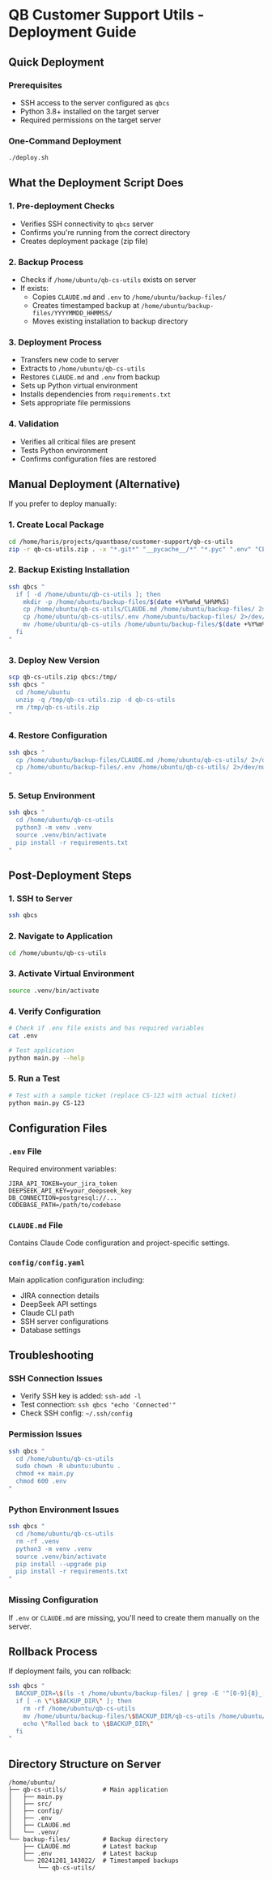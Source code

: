 # QB Customer Support Utils - Deployment Guide

## Quick Deployment

### Prerequisites
- SSH access to the server configured as `qbcs`
- Python 3.8+ installed on the target server
- Required permissions on the target server

### One-Command Deployment
```bash
./deploy.sh
```

## What the Deployment Script Does

### 1. **Pre-deployment Checks**
- Verifies SSH connectivity to `qbcs` server
- Confirms you're running from the correct directory
- Creates deployment package (zip file)

### 2. **Backup Process**
- Checks if `/home/ubuntu/qb-cs-utils` exists on server
- If exists:
  - Copies `CLAUDE.md` and `.env` to `/home/ubuntu/backup-files/`
  - Creates timestamped backup at `/home/ubuntu/backup-files/YYYYMMDD_HHMMSS/`
  - Moves existing installation to backup directory

### 3. **Deployment Process**
- Transfers new code to server
- Extracts to `/home/ubuntu/qb-cs-utils`
- Restores `CLAUDE.md` and `.env` from backup
- Sets up Python virtual environment
- Installs dependencies from `requirements.txt`
- Sets appropriate file permissions

### 4. **Validation**
- Verifies all critical files are present
- Tests Python environment
- Confirms configuration files are restored

## Manual Deployment (Alternative)

If you prefer to deploy manually:

### 1. Create Local Package
```bash
cd /home/haris/projects/quantbase/customer-support/qb-cs-utils
zip -r qb-cs-utils.zip . -x "*.git*" "__pycache__/*" "*.pyc" ".env" "CLAUDE.md" "venv/*" ".venv/*"
```

### 2. Backup Existing Installation
```bash
ssh qbcs "
  if [ -d /home/ubuntu/qb-cs-utils ]; then
    mkdir -p /home/ubuntu/backup-files/$(date +%Y%m%d_%H%M%S)
    cp /home/ubuntu/qb-cs-utils/CLAUDE.md /home/ubuntu/backup-files/ 2>/dev/null || true
    cp /home/ubuntu/qb-cs-utils/.env /home/ubuntu/backup-files/ 2>/dev/null || true
    mv /home/ubuntu/qb-cs-utils /home/ubuntu/backup-files/$(date +%Y%m%d_%H%M%S)/
  fi
"
```

### 3. Deploy New Version
```bash
scp qb-cs-utils.zip qbcs:/tmp/
ssh qbcs "
  cd /home/ubuntu
  unzip -q /tmp/qb-cs-utils.zip -d qb-cs-utils
  rm /tmp/qb-cs-utils.zip
"
```

### 4. Restore Configuration
```bash
ssh qbcs "
  cp /home/ubuntu/backup-files/CLAUDE.md /home/ubuntu/qb-cs-utils/ 2>/dev/null || true
  cp /home/ubuntu/backup-files/.env /home/ubuntu/qb-cs-utils/ 2>/dev/null || true
"
```

### 5. Setup Environment
```bash
ssh qbcs "
  cd /home/ubuntu/qb-cs-utils
  python3 -m venv .venv
  source .venv/bin/activate
  pip install -r requirements.txt
"
```

## Post-Deployment Steps

### 1. SSH to Server
```bash
ssh qbcs
```

### 2. Navigate to Application
```bash
cd /home/ubuntu/qb-cs-utils
```

### 3. Activate Virtual Environment
```bash
source .venv/bin/activate
```

### 4. Verify Configuration
```bash
# Check if .env file exists and has required variables
cat .env

# Test application
python main.py --help
```

### 5. Run a Test
```bash
# Test with a sample ticket (replace CS-123 with actual ticket)
python main.py CS-123
```

## Configuration Files

### `.env` File
Required environment variables:
```
JIRA_API_TOKEN=your_jira_token
DEEPSEEK_API_KEY=your_deepseek_key
DB_CONNECTION=postgresql://...
CODEBASE_PATH=/path/to/codebase
```

### `CLAUDE.md` File
Contains Claude Code configuration and project-specific settings.

### `config/config.yaml`
Main application configuration including:
- JIRA connection details
- DeepSeek API settings
- Claude CLI path
- SSH server configurations
- Database settings

## Troubleshooting

### SSH Connection Issues
- Verify SSH key is added: `ssh-add -l`
- Test connection: `ssh qbcs "echo 'Connected'"`
- Check SSH config: `~/.ssh/config`

### Permission Issues
```bash
ssh qbcs "
  cd /home/ubuntu/qb-cs-utils
  sudo chown -R ubuntu:ubuntu .
  chmod +x main.py
  chmod 600 .env
"
```

### Python Environment Issues
```bash
ssh qbcs "
  cd /home/ubuntu/qb-cs-utils
  rm -rf .venv
  python3 -m venv .venv
  source .venv/bin/activate
  pip install --upgrade pip
  pip install -r requirements.txt
"
```

### Missing Configuration
If `.env` or `CLAUDE.md` are missing, you'll need to create them manually on the server.

## Rollback Process

If deployment fails, you can rollback:
```bash
ssh qbcs "
  BACKUP_DIR=\$(ls -t /home/ubuntu/backup-files/ | grep -E '^[0-9]{8}_[0-9]{6}$' | head -1)
  if [ -n \"\$BACKUP_DIR\" ]; then
    rm -rf /home/ubuntu/qb-cs-utils
    mv /home/ubuntu/backup-files/\$BACKUP_DIR/qb-cs-utils /home/ubuntu/
    echo \"Rolled back to \$BACKUP_DIR\"
  fi
"
```

## Directory Structure on Server

```
/home/ubuntu/
├── qb-cs-utils/          # Main application
│   ├── main.py
│   ├── src/
│   ├── config/
│   ├── .env
│   ├── CLAUDE.md
│   └── .venv/
└── backup-files/         # Backup directory
    ├── CLAUDE.md         # Latest backup
    ├── .env              # Latest backup
    └── 20241201_143022/  # Timestamped backups
        └── qb-cs-utils/
```